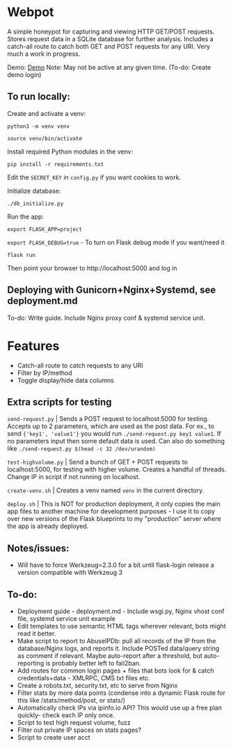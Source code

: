 # Webpot
A simple honeypot for capturing and viewing HTTP GET/POST requests. Stores request data in a SQLite database for further analysis. 
Includes a catch-all route to catch both GET and POST requests for any URI. 
Very much a work in progress. 

Demo: [Demo](http://lab.mepley.com/) Note: May not be active at any given time. (To-do: Create demo login)

## To run locally:

Create and activate a venv:

`python3 -m venv venv`

`source venv/bin/activate`

Install required Python modules in the venv:

`pip install -r requirements.txt`

Edit the `SECRET_KEY` in `config.py` if you want cookies to work. 

Initialize database:

`./db_initialize.py`

Run the app:

`export FLASK_APP=project`

`export FLASK_DEBUG=true` - To turn on Flask debug mode if you want/need it

`flask run`

Then point your browser to http://localhost:5000 and log in

## Deploying with Gunicorn+Nginx+Systemd, see deployment.md 
To-do: Write guide. Include Nginx proxy conf & systemd service unit. 

# Features
- Catch-all route to catch requests to any URI
- Filter by IP/method
- Toggle display/hide data columns

## Extra scripts for testing
`send-request.py` | Sends a POST request to localhost:5000 for testing. Accepts up to 2 parameters, which are used as the post data. For ex., to send `{'key1', 'value1'}` you would run `./send-request.py key1 value1`. If no parameters input then some default data is used. Can also do something like `./send-request.py $(head -c 32 /dev/urandom)`

`test-highvolume.py` | Send a bunch of GET + POST requests to localhost:5000, for testing with higher volume. Creates a handful of threads. Change IP in script if not running on localhost. 

`create-venv.sh` | Creates a venv named `venv` in the current directory.

`deploy.sh` | This is NOT for production deployment, it only copies the main app files to another machine for development purposes - I use it to copy over new versions of the Flask blueprints to my "production" server where the app is already deployed. 

## Notes/issues:
- Will have to force Werkzeug=2.3.0 for a bit until flask-login release a version compatible with Werkzeug 3

## To-do:
- Deployment guide - deployment.md - Include wsgi.py, Nginx vhost conf file, systemd service unit example
- Edit templates to use semantic HTML tags wherever relevant, bots might read it better.
- Make script to report to AbuseIPDb: pull all records of the IP from the database/Nginx logs, and reports it. Include POSTed data/query string as comment if relevant. Maybe auto-report after a threshold, but auto-reporting is probably better left to fail2ban. 
- Add routes for common login pages + files that bots look for & catch credentials+data - XMLRPC, CMS txt files etc.
- Create a robots.txt, security.txt, etc to serve from Nginx
- Filter stats by more data points (condense into a dynamic Flask route for this like /stats/method/post, or stats/<variable>)
- Automatically check IPs via ipinfo.io API? This would use up a free plan quickly- check each IP only once. 
- Script to test high request volume, fuzz
- Filter out private IP spaces on stats pages?
- Script to create user acct
